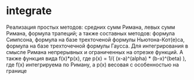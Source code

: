 # integrate
Реализация простых методов:
средних сумм Римана, левых сумм Римана, формула трапеций;
а также составных методов: формула Симпсона, формула на базе трехточеной формулы Ньютона-Кот(е)са, формула на базе трехточечной формулы Гаусса.
Для интегрирования в смысле Римана непрерывных и ограниченных на отрезке функций.
А также функция вида f(x)*p(x), где p(x) = 1/( (x-a)^(alpha) * (b-x)^(beta) ), где f(x) интегрируема по Риману, а p(x) весовая с особенностью на границе
